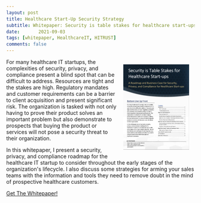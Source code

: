 ```yaml
---
layout: post
title: Healthcare Start-Up Security Strategy
subtitle: Whitepaper: Security is table stakes for healthcare start-ups
date:   	2021-09-03
tags: [whitepaper, HealthcareIT, HITRUST]
comments: false
---
```

<img style="float: right; max-width:35%; height:auto; padding:15px;" src="https://raw.githubusercontent.com/shanepeden/shanepeden.com/master/assets/img/healthcarestrategycover.png" alt="Shane Peden's DevSecOps Whitepaper Cover">
For many healthcare IT startups, the complexities of security, privacy, and compliance present a blind spot that can be difficult to address. Resources are tight and the stakes are high. Regulatory mandates and customer requirements can be a barrier to client acquisition and present significant risk. The organization is tasked with not only having to prove their product solves an important problem but also demonstrate to prospects that buying the product or services will not pose a security threat to their organization.

In this whitepaper, I present a security, privacy, and compliance roadmap for the healthcare IT startup to consider throughout the early stages of the organization's lifecycle. I also discuss some strategies for arming your sales teams with the information and tools they need to remove doubt in the mind of prospective healthcare customers.

<div class="centered">
  <a class="btn btn-success btn-lg get-started-btn" href="https://raw.githubusercontent.com/shanepeden/shanepeden.com/master/assets/img/shanepedenhealthreitstrategy.pdf">Get The Whitepaper!</a>
</div>

